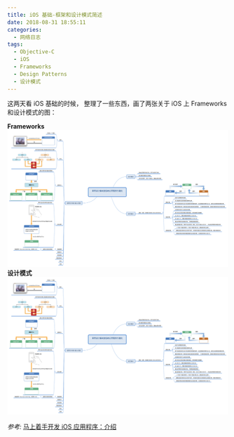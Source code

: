 ```yaml
---
title: iOS 基础-框架和设计模式简述
date: 2018-08-31 18:55:11
categories:
  - 网络日志
tags:
  - Objective-C
  - iOS
  - Frameworks
  - Design Patterns
  - 设计模式
---
```


这两天看 iOS 基础的时候， 整理了一些东西，画了两张关于 iOS 上 Frameworks 和设计模式的图：

<!-- more -->

**Frameworks**
![iOS Frameworks简述](https://raw.githubusercontent.com/x13945/image-bucket/master/img/%E9%87%87%E7%94%A8%E8%AE%BE%E8%AE%A1%E6%A8%A1%E5%BC%8F%E4%BD%BF%E6%82%A8%E7%9A%84%E5%BA%94%E7%94%A8%E7%A8%8B%E5%BA%8F%E5%90%88%E7%90%86%E5%8C%96%20.png)
**设计模式**
![iOS设计模式简述](https://raw.githubusercontent.com/x13945/image-bucket/master/img/%E9%87%87%E7%94%A8%E8%AE%BE%E8%AE%A1%E6%A8%A1%E5%BC%8F%E4%BD%BF%E6%82%A8%E7%9A%84%E5%BA%94%E7%94%A8%E7%A8%8B%E5%BA%8F%E5%90%88%E7%90%86%E5%8C%96%20.png)

_参考:_
[马上着手开发 iOS 应用程序：介绍](https://developer.apple.com/library/archive/referencelibrary/GettingStarted/RoadMapiOSCh-Legacy/chapters/Introduction.html)
